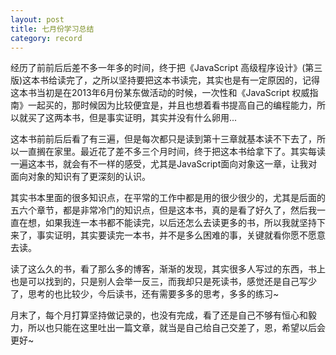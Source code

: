 ```yaml
---
layout: post
title: 七月份学习总结
category: record
---
```


经历了前前后后差不多一年多的时间，终于把《JavaScript 高级程序设计》(第三版)这本书给读完了，之所以坚持要把这本书读完，其实也是有一定原因的，记得这本书当初是在2013年6月份某东做活动的时候，一次性和《JavaScript 权威指南》一起买的，那时候因为比较便宜是，并且也想着看书提高自己的编程能力，所以就买了这两本书，但是事实证明，其实并没有什么卵用...

这本书前前后后看了有三遍，但是每次都只是读到第十三章就基本读不下去了，所以一直搁在家里。最近花了差不多三个月时间，终于把这本书给拿下了。其实每读一遍这本书，就会有不一样的感受，尤其是JavaScript面向对象这一章，让我对面向对象的知识有了更深刻的认识。

其实书本里面的很多知识点，在平常的工作中都是用的很少很少的，尤其是后面的五六个章节，都是非常冷门的知识点，但是这本书，真的是看了好久了，然后我一直在想，如果我连一本书都不能读完，以后还怎么去读更多的书，所以我就坚持下来了，事实证明，其实要读完一本书，并不是多么困难的事，关键就看你愿不愿意去读。

读了这么久的书，看了那么多的博客，渐渐的发现，其实很多人写过的东西，书上也是可以找到的，只是别人会举一反三，而我却只是死读书，感觉还是自己写少了，思考的也比较少，今后读书，还有需要多多的思考，多多的练习~

月末了，每个月打算坚持做记录的，也没有完成，看了还是自己不够有恒心和毅力，所以也只能在这里吐出一篇文章，就当是自己给自己交差了，恩，希望以后会更好~
